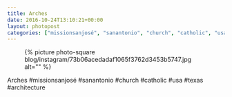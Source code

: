 ```yaml
---
title: Arches
date: 2016-10-24T13:10:21+00:00
layout: photopost
categories: ["missionsanjosé", "sanantonio", "church", "catholic", "usa", "texas", "architecture", "photos", "instagram"]
---
```


<figure class="photo photo--square">
  {% picture photo-square blog/instagram/73b06acedadaf1065f3762d3453b5747.jpg alt="" %}
</figure>

Arches
#missionsanjosé #sanantonio #church #catholic #usa #texas #architecture
